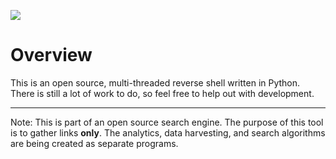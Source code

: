 ![](http://i.imgur.com/F5WXof3.png)


# Overview

This is an open source, multi-threaded reverse shell written in Python. There is still a lot of work to do, so feel free to help out with development.

***

Note: This is part of an open source search engine. The purpose of this tool is to gather links **only**. The analytics, data harvesting, and search algorithms are being created as separate programs. 
